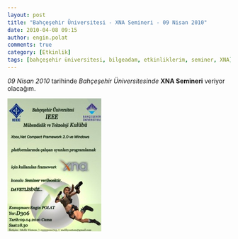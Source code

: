 ```yaml
---
layout: post
title: "Bahçeşehir Üniversitesi - XNA Semineri - 09 Nisan 2010"
date: 2010-04-08 09:15
author: engin.polat
comments: true
category: [Etkinlik]
tags: [bahçeşehir üniversitesi, bilgeadam, etkinliklerim, seminer, XNA]
---
```

*09 Nisan 2010* tarihinde *Bahçeşehir Üniversitesinde* **XNA Semineri** veriyor olacağım.

<a href="/assets/uploads/2010/04/XNA_Seminer_Bahcesehir_Universitesi.jpg">![Bahçeşehir Üniversitesi XNA Semineri](/assets/uploads/2010/04/XNA_Seminer_Bahcesehir_Universitesi-212x300.jpg "XNA_Seminer_Bahcesehir_Universitesi")</a>

